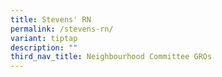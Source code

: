 ```yaml
---
title: Stevens' RN
permalink: /stevens-rn/
variant: tiptap
description: ""
third_nav_title: Neighbourhood Committee GROs
---
```

<p></p>